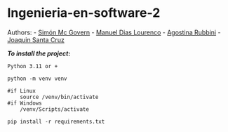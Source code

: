 # Ingenieria-en-software-2

Authors:
    - [Simón Mc Govern](https://github.com/SimonMcGovern)
    - [Manuel Dias Lourenco](https://github.com/manueldiaslourenco)
    - [Agostina Rubbini](https://github.com/agosrubbini)
    - [Joaquin Santa Cruz](https://github.com/Joakulo)


___To install the project:___

```
Python 3.11 or +

python -m venv venv

#if Linux
    source /venv/bin/activate
#if Windows
    /venv/Scripts/activate

pip install -r requirements.txt
```
